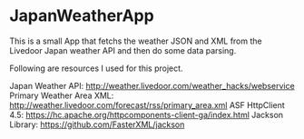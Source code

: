 # JapanWeatherApp

This is a small App that fetchs the weather JSON and XML from the Livedoor Japan weather API and then do some data parsing.


Following are resources I used for this project.

Japan Weather API: http://weather.livedoor.com/weather_hacks/webservice
Primary Weather Area XML: http://weather.livedoor.com/forecast/rss/primary_area.xml
ASF HttpClient 4.5: https://hc.apache.org/httpcomponents-client-ga/index.html
Jackson Library: https://github.com/FasterXML/jackson
